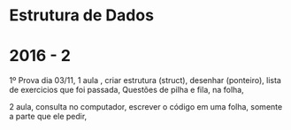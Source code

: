 # Estrutura de Dados

# 2016 - 2

1º Prova dia 03/11,
1 aula ,
criar estrutura (struct),
desenhar (ponteiro),
lista de exercicios que foi passada,
Questões de pilha e fila,
na folha,

2 aula,
consulta no computador,
escrever o código em uma folha,
somente a parte que ele pedir,
